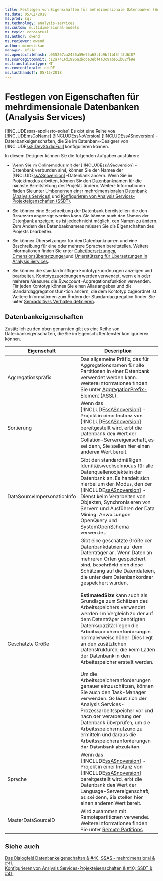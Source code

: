 ```yaml
---
title: Festlegen von Eigenschaften für mehrdimensionale Datenbanken (Analysis Services) | Microsoft Docs
ms.date: 05/02/2018
ms.prod: sql
ms.technology: analysis-services
ms.custom: multidimensional-models
ms.topic: conceptual
ms.author: owend
ms.reviewer: owend
author: minewiskan
manager: kfile
ms.openlocfilehash: c055267aa2436a59e75a68c1b9bf1b15ff3d6387
ms.sourcegitcommit: c12a7416d1996a3bcce3ebf4a3c9abe61b02fb9e
ms.translationtype: MT
ms.contentlocale: de-DE
ms.lasthandoff: 05/10/2018
---
```

# <a name="set-multidimensional-database-properties-analysis-services"></a>Festlegen von Eigenschaften für mehrdimensionale Datenbanken (Analysis Services)
[!INCLUDE[ssas-appliesto-sqlas](../../includes/ssas-appliesto-sqlas.md)]
  Es gibt eine Reihe von [!INCLUDE[msCoName](../../includes/msconame-md.md)] [!INCLUDE[ssNoVersion](../../includes/ssnoversion-md.md)] [!INCLUDE[ssASnoversion](../../includes/ssasnoversion-md.md)] -Datenbankeigenschaften, die Sie im Datenbank-Designer von [!INCLUDE[ssBIDevStudioFull](../../includes/ssbidevstudiofull-md.md)] konfigurieren können.  
  
 In diesem Designer können Sie die folgenden Aufgaben ausführen:  
  
-   Wenn Sie im Onlinemodus mit der [!INCLUDE[ssASnoversion](../../includes/ssasnoversion-md.md)] -Datenbank verbunden sind, können Sie den Namen der [!INCLUDE[ssASnoversion](../../includes/ssasnoversion-md.md)] -Datenbank ändern. Wenn Sie im Projektmodus arbeiten, können Sie den Datenbanknamen für die nächste Bereitstellung des Projekts ändern. Weitere Informationen finden Sie unter [Umbenennen einer mehrdimensionalen Datenbank &#40;Analysis Services&#41;](../../analysis-services/multidimensional-models/rename-a-multidimensional-database-analysis-services.md) und [Konfigurieren von Analysis Services-Projekteigenschaften &#40;SSDT&#41;](../../analysis-services/multidimensional-models/configure-analysis-services-project-properties-ssdt.md).  
  
-   Sie können eine Beschreibung der Datenbank bereitstellen, die den Benutzern angezeigt werden kann. Sie können auch den Namen der Datenbank anzeigen; es ist jedoch nicht möglich, den Namen zu ändern. Zum Ändern des Datenbanknamens müssen Sie die Eigenschaften des Projekts bearbeiten.  
  
-   Sie können Übersetzungen für den Datenbanknamen und eine Beschreibung für eine oder mehrere Sprachen bereitstellen. Weitere Informationen finden Sie unter [Cubeübersetzungen](../../analysis-services/multidimensional-models-olap-logical-cube-objects/cube-translations.md), [Dimensionsübersetzungen](../../analysis-services/multidimensional-models-olap-logical-dimension-objects/dimension-translations.md)und [Unterstützung für Übersetzungen in Analysis Services](../../analysis-services/translation-support-in-analysis-services.md).  
  
-   Sie können die standardmäßigen Kontotypzuordnungen anzeigen und bearbeiten. Kontotypzuordnungen werden verwendet, wenn ein oder mehrere Measures die *ByAccount* -Aggregationsfunktion verwenden. Für jeden Kontotyp können Sie einen Alias angeben und die Standardaggregationsfunktion ändern, die dem Kontotyp zugeordnet ist. Weitere Informationen zum Ändern der Standardaggregation finden Sie unter [Semiadditives Verhalten definieren](../../analysis-services/multidimensional-models/define-semiadditive-behavior.md).  
  
## <a name="database-properties"></a>Datenbankeigenschaften  
 Zusätzlich zu den oben genannten gibt es eine Reihe von Datenbankeigenschaften, die Sie im Eigenschaftenfenster konfigurieren können.  
  
|Eigenschaft|Description|  
|--------------|-----------------|  
|Aggregationspräfix|Das allgemeine Präfix, das für Aggregationsnamen für alle Partitionen in einer Datenbank verwendet werden kann. Weitere Informationen finden Sie unter [AggregationPrefix-Element &#40;ASSL&#41;](../../analysis-services/scripting/properties/aggregationprefix-element-assl.md).|  
|Sortierung|Wenn das [!INCLUDE[ssASnoversion](../../includes/ssasnoversion-md.md)] -Projekt in einer Instanz von [!INCLUDE[ssASnoversion](../../includes/ssasnoversion-md.md)] bereitgestellt wird, erbt die Datenbank den Wert der Collation-Servereigenschaft, es sei denn, Sie stellen hier einen anderen Wert bereit.|  
|DataSourceImpersonationInfo|Gibt den standardmäßigen Identitätswechselmodus für alle Datenquellenobjekte in der Datenbank an. Es handelt sich hierbei um den Modus, den der [!INCLUDE[ssASnoversion](../../includes/ssasnoversion-md.md)] -Dienst beim Verarbeiten von Objekten, Synchronisieren von Servern und Ausführen der Data Mining-Anweisungen OpenQuery und SystemOpenSchema verwendet.|  
|Geschätzte Größe|Gibt eine geschätzte Größe der Datenbankdateien auf dem Datenträger an. Wenn Daten an mehreren Orten gespeichert sind, beschränkt sich diese Schätzung auf die Datendateien, die unter dem Datenbankordner gespeichert wurden.<br /><br /> **EstimatedSize** kann auch als Grundlage zum Schätzen des Arbeitsspeichers verwendet werden. Im Vergleich zu der auf dem Datenträger benötigten Datenkapazität liegen die Arbeitsspeicheranforderungen normalerweise höher. Dies liegt an den zusätzlichen Datenstrukturen, die beim Laden der Datenbank in den Arbeitsspeicher erstellt werden.<br /><br /> Um die Arbeitsspeicheranforderungen genauer einzuschätzen, können Sie auch den Task-Manager verwenden. So lässt sich der Analysis Services-Prozessarbeitsspeicher vor und nach der Verarbeitung der Datenbank überprüfen, um die Arbeitsspeichernutzung zu ermitteln und daraus die Arbeitsspeicheranforderungen der Datenbank abzuleiten.|  
|Sprache|Wenn das [!INCLUDE[ssASnoversion](../../includes/ssasnoversion-md.md)] -Projekt in einer Instanz von [!INCLUDE[ssASnoversion](../../includes/ssasnoversion-md.md)] bereitgestellt wird, erbt die Datenbank den Wert der Language-Servereigenschaft, es sei denn, Sie stellen hier einen anderen Wert bereit.|  
|MasterDataSourceID|Wird zusammen mit Remotepartitionen verwendet. Weitere Informationen finden Sie unter [Remote Partitions](../../analysis-services/multidimensional-models-olap-logical-cube-objects/partitions-remote-partitions.md).|  
  
## <a name="see-also"></a>Siehe auch  
 [Das Dialogfeld Datenbankeigenschaften & #40; SSAS – mehrdimensional & #41;](http://msdn.microsoft.com/library/70f000b7-917f-4699-b142-7a0d13ff767c)   
 [Konfigurieren von Analysis Services-Projekteigenschaften & #40; SSDT & #41;](../../analysis-services/multidimensional-models/configure-analysis-services-project-properties-ssdt.md)  
  
  
